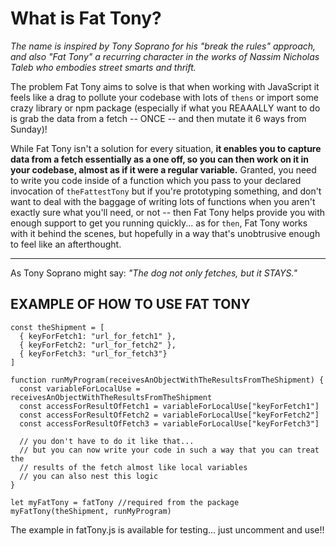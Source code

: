 # What is Fat Tony?

*The name is inspired by Tony Soprano for his "break the rules" approach, and also "Fat Tony" a recurring character in the works of Nassim Nicholas Taleb who embodies street smarts and thrift.*

The problem Fat Tony aims to solve is that when working with JavaScript it feels like a drag to pollute your codebase with lots of `thens` or import some crazy library or npm package (especially if what you REAAALLY want to do is grab the data from a fetch -- ONCE -- and then mutate it 6 ways from Sunday)!

While Fat Tony isn't a solution for every situation, **it enables you to capture data from a fetch essentially as a one off, so you can then work on it in your codebase, almost as if it were a regular variable.**  Granted, you need to write you code inside of a function which you pass to your declared invocation of `theFattestTony` but if you're prototyping something, and don't want to deal with the baggage of writing lots of functions when you aren't exactly sure what you'll need, or not -- then Fat Tony helps provide you with enough support to get you running quickly... as for `then`, Fat Tony works with it behind the scenes, but hopefully in a way that's unobtrusive enough to feel like an afterthought.

---

As Tony Soprano might say: *"The dog not only fetches, but it STAYS."*

## EXAMPLE OF HOW TO USE FAT TONY

```
const theShipment = [
  { keyForFetch1: "url_for_fetch1" },
  { keyForFetch2: "url_for_fetch2" },
  { keyForFetch3: "url_for_fetch3"}
]
```

```
function runMyProgram(receivesAnObjectWithTheResultsFromTheShipment) {
  const variableForLocalUse = receivesAnObjectWithTheResultsFromTheShipment 
  const accessForResultOfFetch1 = variableForLocalUse["keyForFetch1"]
  const accessForResultOfFetch2 = variableForLocalUse["keyForFetch2"]
  const accessForResultOfFetch3 = variableForLocalUse["keyForFetch3"]

  // you don't have to do it like that...
  // but you can now write your code in such a way that you can treat the
  // results of the fetch almost like local variables
  // you can also nest this logic
}
```

```
let myFatTony = fatTony //required from the package
myFatTony(theShipment, runMyProgram)
```

The example in fatTony.js is available for testing... just uncomment and use!!

